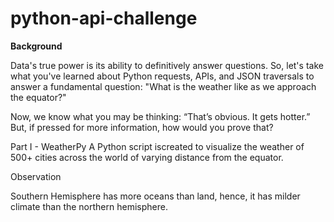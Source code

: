 # python-api-challenge

**Background**


Data's true power is its ability to definitively answer questions. So, let's take what you've learned about Python requests, APIs, and JSON traversals to answer a fundamental question: "What is the weather like as we approach the equator?"

Now, we know what you may be thinking: “That’s obvious. It gets hotter.” But, if pressed for more information, how would you prove that?


Part I - WeatherPy
A Python script iscreated  to visualize the weather of 500+ cities across the world of varying distance from the equator. 

Observation

Southern Hemisphere has more oceans than land, hence, it has milder climate than the northern hemisphere.

